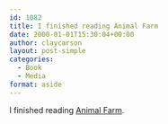 ```yaml
---
id: 1082
title: I finished reading Animal Farm
date: 2000-01-01T15:30:04+00:00
author: claycarson
layout: post-simple
categories: 
  - Book
  - Media
format: aside
---
```

I finished reading [Animal Farm](http://amazon.com/exec/obidos/ASIN/0452284244/claycarson0c-20).<!--more-->